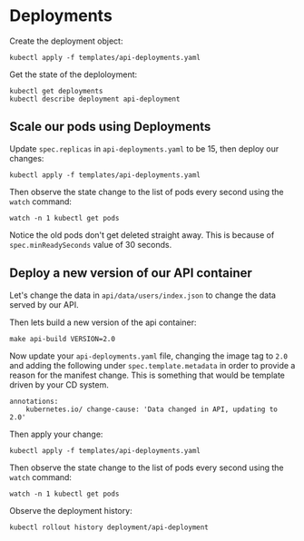 # Deployments

Create the deployment object:

    kubectl apply -f templates/api-deployments.yaml

Get the state of the deploloyment:

    kubectl get deployments
    kubectl describe deployment api-deployment

## Scale our pods using Deployments

Update `spec.replicas` in `api-deployments.yaml` to be 15, then deploy our changes:

    kubectl apply -f templates/api-deployments.yaml

Then observe the state change to the list of pods every second using the `watch` command:

    watch -n 1 kubectl get pods 

Notice the old pods don't get deleted straight away. This is because of `spec.minReadySeconds` value of 30 seconds.

## Deploy a new version of our API container

Let's change the data in `api/data/users/index.json` to change the data served by our API.

Then lets build a new version of the api container:

    make api-build VERSION=2.0

Now update your `api-deployments.yaml` file, changing the image tag to `2.0` and adding the following under `spec.template.metadata` in order to provide a reason for the manifest change. This is something that would be template driven by your CD system.

    annotations: 
        kubernetes.io/ change-cause: 'Data changed in API, updating to 2.0'

Then apply your change:

    kubectl apply -f templates/api-deployments.yaml

Then observe the state change to the list of pods every second using the `watch` command:

    watch -n 1 kubectl get pods

Observe the deployment history:

    kubectl rollout history deployment/api-deployment
